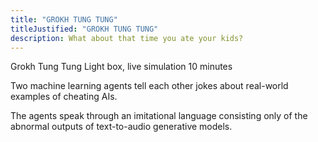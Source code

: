 ```yaml
---
title: "GROKH TUNG TUNG"
titleJustified: "GROKH TUNG TUNG"
description: What about that time you ate your kids?
---
```


Grokh Tung Tung
Light box, live simulation
10 minutes

Two machine learning agents tell each other jokes about real-world examples of cheating AIs.

The agents speak through an imitational language consisting only of the abnormal outputs of text-to-audio generative models.